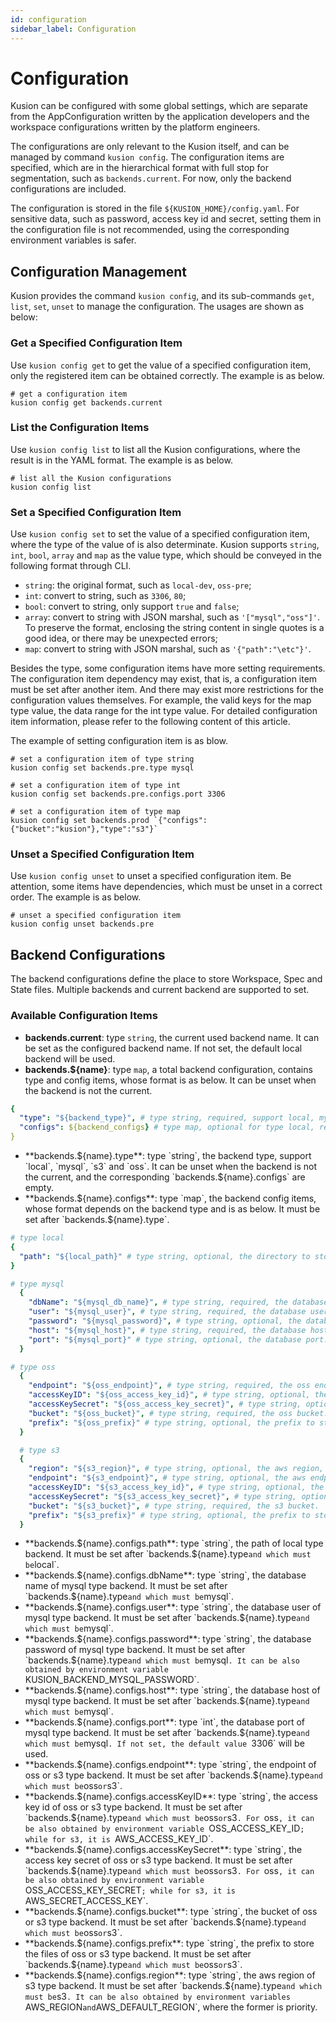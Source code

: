 ```yaml
---
id: configuration
sidebar_label: Configuration
---
```


# Configuration

Kusion can be configured with some global settings, which are separate from the AppConfiguration written by the application developers and the workspace configurations written by the platform engineers. 

The configurations are only relevant to the Kusion itself, and can be managed by command `kusion config`. The configuration items are specified, which are in the hierarchical format with full stop for segmentation, such as `backends.current`. For now, only the backend configurations are included.

The configuration is stored in the file `${KUSION_HOME}/config.yaml`. For sensitive data, such as password, access key id and secret, setting them in the configuration file is not recommended, using the corresponding environment variables is safer.  

## Configuration Management

Kusion provides the command `kusion config`, and its sub-commands `get`, `list`, `set`, `unset` to manage the configuration. The usages are shown as below:

### Get a Specified Configuration Item

Use `kusion config get` to get the value of a specified configuration item, only the registered item can be obtained correctly. The example is as below.

```shell
# get a configuration item
kusion config get backends.current
```

### List the Configuration Items

Use `kusion config list` to list all the Kusion configurations, where the result is in the YAML format. The example is as below.

```shell
# list all the Kusion configurations
kusion config list
```

### Set a Specified Configuration Item

Use `kusion config set` to set the value of a specified configuration item, where the type of the value of is also determinate. Kusion supports `string`, `int`, `bool`, `array` and `map` as the value type, which should be conveyed in the following format through CLI.

- `string`: the original format, such as `local-dev`, `oss-pre`;
- `int`: convert to string, such as `3306`, `80`;
- `bool`: convert to string, only support `true` and `false`;
- `array`: convert to string with JSON marshal, such as `'["mysql","oss"]'`. To preserve the format, enclosing the string content in single quotes is a good idea, or there may be unexpected errors;
- `map`: convert to string with JSON marshal, such as `'{"path":"\etc"}'`.

Besides the type, some configuration items have more setting requirements. The configuration item dependency may exist, that is, a configuration item must be set after another item. And there may exist more restrictions for the configuration values themselves. For example, the valid keys for the map type value, the data range for the int type value. For detailed configuration item information, please refer to the following content of this article.

The example of setting configuration item is as blow.

```shell
# set a configuration item of type string
kusion config set backends.pre.type mysql

# set a configuration item of type int
kusion config set backends.pre.configs.port 3306

# set a configuration item of type map
kusion config set backends.prod `{"configs":{"bucket":"kusion"},"type":"s3"}`
```

### Unset a Specified Configuration Item

Use `kusion config unset` to unset a specified configuration item. Be attention, some items have dependencies, which must be unset in a correct order. The example is as below.

```shell
# unset a specified configuration item
kusion config unset backends.pre
```

## Backend Configurations

The backend configurations define the place to store Workspace, Spec and State files. Multiple backends and current backend are supported to set.

### Available Configuration Items

- **backends.current**: type `string`, the current used backend name. It can be set as the configured backend name. If not set, the default local backend will be used.
- **backends.${name}**: type `map`, a total backend configuration, contains type and config items, whose format is as below. It can be unset when the backend is not the current.
```yaml
{
  "type": "${backend_type}", # type string, required, support local, mysql, oss, s3.
  "configs": ${backend_configs} # type map, optional for type local, required for the others, the specific keys depend on the type, refer to the description of backends.${name}.configs.
}
```
- **backends.${name}.type**: type `string`, the backend type, support `local`, `mysql`, `s3` and `oss`. It can be unset when the backend is not the current, and the corresponding `backends.${name}.configs` are empty.
- **backends.${name}.configs**: type `map`, the backend config items, whose format depends on the backend type and is as below. It must be set after `backends.${name}.type`.
```yaml
# type local
{
  "path": "${local_path}" # type string, optional, the directory to store the files. If not set, use the default path ${KUSION_HOME}.
}

# type mysql
  {
    "dbName": "${mysql_db_name}", # type string, required, the database name.
    "user": "${mysql_user}", # type string, required, the database user.
    "password": "${mysql_password}", # type string, optional, the database password, which can be also obtained by environment variable KUSION_BACKEND_MYSQL_PASSWORD.
    "host": "${mysql_host}", # type string, required, the database host.
    "port": "${mysql_port}" # type string, optional, the database port. If not set, use the default port 3306.
  }

# type oss
  {
    "endpoint": "${oss_endpoint}", # type string, required, the oss endpoint.
    "accessKeyID": "${oss_access_key_id}", # type string, optional, the oss access key id, which can be also obtained by environment variable OSS_ACCESS_KEY_ID.
    "accessKeySecret": "${oss_access_key_secret}", # type string, optional, the oss access key secret, which can be also obtained by environment variable OSS_ACCESS_KEY_SECRET
    "bucket": "${oss_bucket}", # type string, required, the oss bucket.
    "prefix": "${oss_prefix}" # type string, optional, the prefix to store the files.
  }

  # type s3
  {
    "region": "${s3_region}", # type string, optional, the aws region, which can be also obtained by environment variables AWS_REGION and AWS_DEFAULT_REGION.
    "endpoint": "${s3_endpoint}", # type string, optional, the aws endpoint.   
    "accessKeyID": "${s3_access_key_id}", # type string, optional, the aws access key id, which can be also obtained by environment variable AWS_ACCESS_KEY_ID.
    "accessKeySecret": "${s3_access_key_secret}", # type string, optional, the aws access key secret, which can be also obtained by environment variable AWS_SECRET_ACCESS_KEY
    "bucket": "${s3_bucket}", # type string, required, the s3 bucket.
    "prefix": "${s3_prefix}" # type string, optional, the prefix to store the files.
  }
```
- **backends.${name}.configs.path**: type `string`, the path of local type backend. It must be set after `backends.${name}.type` and which must be `local`. 
- **backends.${name}.configs.dbName**: type `string`, the database name of mysql type backend. It must be set after `backends.${name}.type` and which must be `mysql`.
- **backends.${name}.configs.user**: type `string`, the database user of mysql type backend. It must be set after `backends.${name}.type` and which must be `mysql`. 
- **backends.${name}.configs.password**: type `string`, the database password of mysql type backend. It must be set after `backends.${name}.type` and which must be `mysql`. It can be also obtained by environment variable `KUSION_BACKEND_MYSQL_PASSWORD`.
- **backends.${name}.configs.host**: type `string`, the database host of mysql type backend. It must be set after `backends.${name}.type` and which must be `mysql`. 
- **backends.${name}.configs.port**: type `int`, the database port of mysql type backend. It must be set after `backends.${name}.type` and which must be `mysql`. If not set, the default value `3306` will be used.
- **backends.${name}.configs.endpoint**: type `string`, the endpoint of oss or s3 type backend. It must be set after `backends.${name}.type` and which must be `oss` or `s3`. 
- **backends.${name}.configs.accessKeyID**: type `string`, the access key id of oss or s3 type backend. It must be set after `backends.${name}.type` and which must be `oss` or `s3`. For `oss`, it can be also obtained by environment variable `OSS_ACCESS_KEY_ID`; while for s3, it is `AWS_ACCESS_KEY_ID`.
- **backends.${name}.configs.accessKeySecret**: type `string`, the access key secret of oss or s3 type backend. It must be set after `backends.${name}.type` and which must be `oss` or `s3`. For `oss`, it can be also obtained by environment variable `OSS_ACCESS_KEY_SECRET`; while for s3, it is `AWS_SECRET_ACCESS_KEY`.
- **backends.${name}.configs.bucket**: type `string`, the bucket of oss or s3 type backend. It must be set after `backends.${name}.type` and which must be `oss` or `s3`. 
- **backends.${name}.configs.prefix**: type `string`, the prefix to store the files of oss or s3 type backend. It must be set after `backends.${name}.type` and which must be `oss` or `s3`. 
- **backends.${name}.configs.region**: type `string`, the aws region of s3 type backend. It must be set after `backends.${name}.type` and which must be `s3`. It can be also obtained by environment variables `AWS_REGION` and `AWS_DEFAULT_REGION`, where the former is priority.
